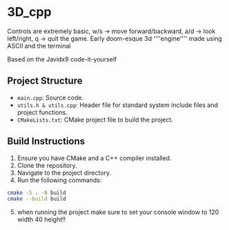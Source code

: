 # 3D_cpp 
Controls are extremely basic, w/s -> move forward/backward, a/d -> look left/right, q -> quit the game.
Early doom-esque 3d ''''engine'''' made using ASCII and the terminal

Based on the Javidx9 code-it-yourself
## Project Structure

- `main.cpp`: Source code.
- `utils.h & utils.cpp`: Header file for standard system include files and project functions.
- `CMakeLists.txt`: CMake project file to build the project.

## Build Instructions

1. Ensure you have CMake and a C++ compiler installed.
2. Clone the repository.
3. Navigate to the project directory.
4. Run the following commands:

```sh
cmake -S . -B build
cmake --build build
```

5. when running the project make sure to set your console window to 120 width 40 height!!
